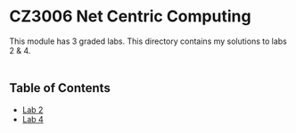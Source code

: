 # CZ3006 Net Centric Computing
This module has 3 graded labs. This directory contains my solutions to labs 2 & 4.
<br><br>

## Table of Contents
* [Lab 2](Lab%202/)
* [Lab 4](Lab%204/)